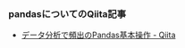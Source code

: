 ### pandasについてのQiita記事
 - [データ分析で頻出のPandas基本操作 - Qiita](https://qiita.com/ysdyt/items/9ccca82fc5b504e7913a)
